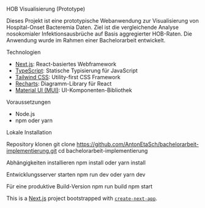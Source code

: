 HOB Visualisierung (Prototype)

Dieses Projekt ist eine prototypische Webanwendung zur Visualisierung von Hospital-Onset Bacteremia Daten. Ziel ist die vergleichende Analyse nosokomialer Infektionsausbrüche auf Basis aggregierter HOB-Raten.
Die Anwendung wurde im Rahmen einer Bachelorarbeit entwickelt.

Technologien
- [Next.js](https://nextjs.org/): React-basiertes Webframework
- [TypeScript](https://www.typescriptlang.org/): Statische Typisierung für JavaScript
- [Tailwind CSS](https://tailwindcss.com/): Utility-first CSS Framework
- [Recharts](https://recharts.org/): Diagramm-Library für React
- [Material UI (MUI)](https://mui.com/): UI-Komponenten-Bibliothek

Voraussetzungen
- Node.js
- npm oder yarn

Lokale Installation

Repository klonen
git clone https://github.com/AntonEtaSch/bachelorarbeit-implementierung.git
cd bachelorarbeit-implementierung

Abhängigkeiten installieren
npm install
oder
yarn install

Entwicklungsserver starten
npm run dev
oder
yarn dev

Für eine produktive Build-Version
npm run build
npm start

This is a [Next.js](https://nextjs.org) project bootstrapped with [`create-next-app`](https://nextjs.org/docs/app/api-reference/cli/create-next-app).
